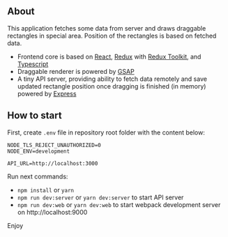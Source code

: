 ## About

This application fetches some data from server and draws draggable rectangles in special area. Position of the rectangles is based on fetched data.

- Frontend core is based on [React](https://reactjs.org/), [Redux](https://redux.js.org/) with [Redux Toolkit](https://redux-toolkit.js.org/), and [Typescript](https://www.typescriptlang.org/)
- Draggable renderer is powered by [GSAP](https://greensock.com/draggable/)
- A tiny API server, providing ability to fetch data remotely and save updated rectangle position once dragging is finished (in memory) powered by [Express](https://expressjs.com/)

## How to start

First, create `.env` file in repository root folder with the content below:
```
NODE_TLS_REJECT_UNAUTHORIZED=0
NODE_ENV=development

API_URL=http://localhost:3000
```

Run next commands:
- `npm install` or `yarn`
- `npm run dev:server` or `yarn dev:server` to start API server
- `npm run dev:web` or `yarn dev:web` to start webpack development server on http://localhost:9000

Enjoy
